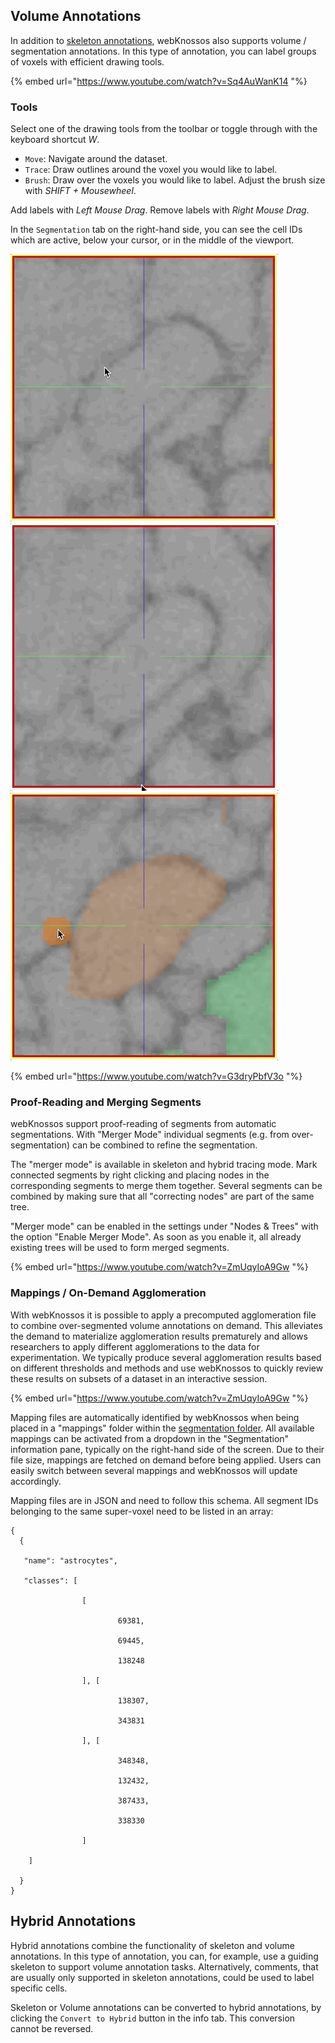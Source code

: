 ## Volume Annotations

In addition to [skeleton annotations](./skeleton_annotation.md), webKnossos also supports volume / segmentation annotations.
In this type of annotation, you can label groups of voxels with efficient drawing tools.

{% embed url="https://www.youtube.com/watch?v=Sq4AuWanK14 "%}

### Tools
Select one of the drawing tools from the toolbar or toggle through with the keyboard shortcut *W*.

- `Move`: Navigate around the dataset.
- `Trace`: Draw outlines around the voxel you would like to label.
- `Brush`: Draw over the voxels you would like to label. Adjust the brush size with *SHIFT + Mousewheel*.

Add labels with *Left Mouse Drag*.
Remove labels with *Right Mouse Drag*.

In the `Segmentation` tab on the right-hand side, you can see the cell IDs which are active, below your cursor, or in the middle of the viewport.

![Adding labels with the Trace tool](./images/volume_trace.gif)
![Adding labels with the Brush tool](./images/volume_brush.gif)
![Removing labels with the Brush tool](./images/volume_delete.gif)

{% embed url="https://www.youtube.com/watch?v=G3dryPbfV3o "%}

### Proof-Reading and Merging Segments

webKnossos support proof-reading of segments from automatic segmentations. With "Merger Mode" individual segments (e.g. from over-segmentation) can be combined to refine the segmentation. 

The "merger mode" is available in skeleton and hybrid tracing mode. Mark connected segments by right clicking and placing nodes in the corresponding segments to merge them together. Several segments can be combined by making sure that all "correcting nodes" are part of the same tree.

"Merger mode" can be enabled in the settings under "Nodes & Trees" with the option "Enable Merger Mode". As soon as you enable it, all already existing trees will be used to form merged segments.

{% embed url="https://www.youtube.com/watch?v=ZmUqyIoA9Gw "%}

### Mappings / On-Demand Agglomeration
With webKnossos it is possible to apply a precomputed agglomeration file to combine over-segmented volume annotations on demand. This alleviates the demand to materialize agglomeration results prematurely and allows researchers to apply different agglomerations to the data for experimentation. We typically produce several agglomeration results based on different thresholds and methods and use webKnossos to quickly review these results on subsets of a dataset in an interactive session.

{% embed url="https://www.youtube.com/watch?v=ZmUqyIoA9Gw "%}

Mapping files are automatically identified by webKnossos when being placed in a "mappings" folder within the [segmentation folder](./data_formats.md#wkw-folder-structure). All available mappings can be activated from a dropdown in the "Segmentation" information pane, typically on the right-hand side of the screen. Due to their file size, mappings are fetched on demand before being applied. Users can easily switch between several mappings and webKnossos will update accordingly.

Mapping files are in JSON and need to follow this schema. All segment IDs belonging to the same super-voxel need to be listed in an array:  
```
{
  {

   "name": "astrocytes",

   "classes": [

                [

                        69381,

                        69445,

                        138248

                ], [

                        138307,

                        343831

                ], [

                        348348,

                        132432,

                        387433,

                        338330

                ]

    ]

  }
}
```

<!-- ![An example of applying a mapping file to agglomerate individal segments from an automated over-segmentation. webKnossos applies the agglomeration on-demand and allows for quick reviews of different agglomeration strategies.](videos/11_mapping.mp4) -->


## Hybrid Annotations

Hybrid annotations combine the functionality of skeleton and volume annotations.
In this type of annotation, you can, for example, use a guiding skeleton to support volume annotation tasks.
Alternatively, comments, that are usually only supported in skeleton annotations, could be used to label specific cells.

Skeleton or Volume annotations can be converted to hybrid annotations, by clicking the `Convert to Hybrid` button in the info tab.
This conversion cannot be reversed.
